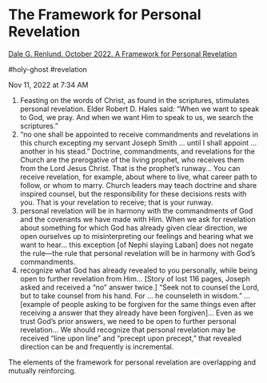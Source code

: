 # The Framework for Personal Revelation
[Dale G. Renlund. October 2022. A Framework for Personal Revelation](https://www.churchofjesuschrist.org/study/general-conference/2022/10/14renlund?lang=eng)

#holy-ghost 
#revelation 

Nov 11, 2022 at 7:34 AM

1. Feasting on the words of Christ, as found in the scriptures, stimulates personal revelation. Elder Robert D. Hales said: “When we want to speak to God, we pray. And when we want Him to speak to us, we search the scriptures.”
2. “no one shall be appointed to receive commandments and revelations in this church excepting my servant Joseph Smith … until I shall appoint … another in his stead.” Doctrine, commandments, and revelations for the Church are the prerogative of the living prophet, who receives them from the Lord Jesus Christ. That is the prophet’s runway… You can receive revelation, for example, about where to live, what career path to follow, or whom to marry. Church leaders may teach doctrine and share inspired counsel, but the responsibility for these decisions rests with you. That is your revelation to receive; that is your runway.
3. personal revelation will be in harmony with the commandments of God and the covenants we have made with Him. When we ask for revelation about something for which God has already given clear direction, we open ourselves up to misinterpreting our feelings and hearing what we want to hear… this exception [of Nephi slaying Laban] does not negate the rule—the rule that personal revelation will be in harmony with God’s commandments.
4. recognize what God has already revealed to you personally, while being open to further revelation from Him… [Story of lost 116 pages, Joseph asked and received a “no” answer twice.] “Seek not to counsel the Lord, but to take counsel from his hand. For … he counseleth in wisdom.” …[example of people asking to be forgiven for the same things even after receiving a answer that they already have been forgiven]… Even as we trust God’s prior answers, we need to be open to further personal revelation… We should recognize that personal revelation may be received “line upon line” and “precept upon precept,” that revealed direction can be and frequently is incremental.

The elements of the framework for personal revelation are overlapping and mutually reinforcing.